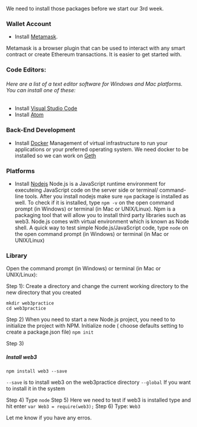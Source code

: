 
We need to install those packages before we start our 3rd week.

### Wallet Account
* Install [Metamask](https://metamask.io/). 

Metamask is a browser plugin that can be used to interact with any smart contract or create Ethereum transactions. It is easier to get started with.

### Code Editors: 
###### Here are a list of a text editor software for Windows and Mac platforms. You can install one of these:
* Install [Visual Studio Code](https://code.visualstudio.com)
* Install [Atom](https://atom.io/)

### Back-End Development
* Install [Docker](https://docs.docker.com/desktop/)
    Management of virtual infrastructure to run your applications or your preferred operating system. We need docker to be installed so we can work on [Geth](https://github.com/ethereum/go-ethereum) 

### Platforms
* Install [Nodejs](https://nodejs.org/en/)
Node.js is a JavaScript runtime environment for executeing JavaScript code on the server side or terminal/ command-line tools. 
After you install nodejs make sure ```npm``` package is installed as well. To check if it is installed, type ```npm -v``` on the open command prompt (in Windows) or terminal (in Mac or UNIX/Linux). Npm is a packaging tool that will allow you to install third party libraries such as web3. Node.js comes with virtual environment which is known as Node shell. 
A quick way to test simple Node.js/JavaScript code, type ```node``` on the open command prompt (in Windows) or terminal (in Mac or UNIX/Linux) 

### Library 
Open the command prompt (in Windows) or terminal (in Mac or UNIX/Linux):

Step 1): Create a directory and change the current working directory to the new directory that you created
```
mkdir web3practice
cd web3practice
```
Step 2)
When you need to start a new Node.js project, you need to to initialize the project with NPM.
Initialize node ( choose defaults setting to create a package.json file)
```npm init```

Step 3)
##### Install web3 
```npm install web3 --save```

```--save``` is to install web3 on the web3practice directory
```--global``` If you want to install it in the system

Step 4)
Type ```node```
Step 5)
Here we need to test if web3 is installed type and hit enter 
```var Web3 = require(web3);```
Step 6)
Type:
```Web3```

Let me know if you have any erros.

